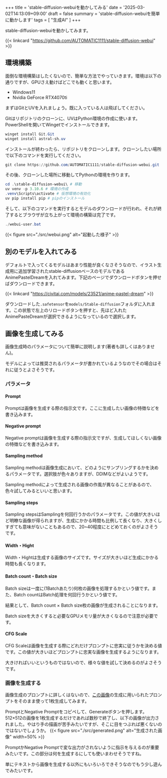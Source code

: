 +++
title = 'stable-diffusion-webuiを動かしてみる'
date = '2025-03-02T14:13:09+09:00'
draft = false
summary = 'stable-diffusion-webuiを簡単に動かします'
tags = [ "生成AI" ]
+++

stable-diffusion-webuiを動かしてみます。

{{< linkcard "https://github.com/AUTOMATIC1111/stable-diffusion-webui" >}}

## 環境構築
面倒な環境構築はしたくないので、簡単な方法でやっていきます。環境は以下の通りですが、GPUさえ動けばどこでも動くと思います。

- Windows11
- Nvidia GeForce RTX4070ti

まずはGitとUVを入れましょう。既に入っている人は飛ばしてください。

Gitはリポジトリのクローンに、UVはPython環境の作成に使います。PowerShellを開いてWingetでインストールできます。

```powershell
winget install Git.Git
winget install astral-sh.uv
```

インストールが終わったら、リポジトリをクローンします。クローンしたい場所で以下のコマンドを実行してください。

```powershell
git clone https://github.com/AUTOMATIC1111/stable-diffusion-webui.git
```

その後、クローンした場所に移動してPythonの環境を作ります。
```powershell
cd .\stable-diffusion-webui\ # 移動
uv venv -p 3.10.6 # 環境の作成
.venv\Scripts\activate # 仮想環境の有効化
uv pip install pip # pipのインストール
```

そして、以下のコマンドを実行するとモデルのダウンロードが行われ、それが終了するとブラウザが立ち上がって環境の構築は完了です。

```powershell
./webui-user.bat
```

{{< figure src="./src/webui.png" alt="起動した様子" >}}

## 別のモデルを入れてみる
デフォルトで入ってくるモデルはあまり性能が良くなさそうなので、イラスト生成用に追加学習されたstable-diffusionベースのモデルであるAnimePastelDreamを入れてみます。下記のページでダウンロードボタンを押せばダウンロードできます。

{{< linkcard "https://civitai.com/models/23521/anime-pastel-dream" >}}

ダウンロードした`.safetensor`を`models/Stable-diffusion`フォルダに入れます。この状態で左上のリロードボタンを押すと、先ほど入れたAnimePasteDreamが選択できるようになっているので選択します。

## 画像を生成してみる
画像生成時のパラメータについて簡単に説明します(著者も詳しくはありません)。

モデルによっては推奨されるパラメータが書かれているようなのでその場合はそれに従うとよさそうです。

### パラメータ
#### Prompt
Promptは画像を生成する際の指示文です。ここに生成したい画像の特徴などを書き込みます。

#### Negative prompt
Negative promptは画像を生成する際の指示文ですが、生成してほしくない画像の特徴などを書き込みます。

#### Sampling method
Sampling methodは画像生成において、どのようにサンプリングするかを決めるパラメータです。選択肢が色々ありますが、DDIMなどがよいようです。

Sampling methodによって生成される画像の作風が異なることがあるので、色々試してみるといいと思います。

#### Sampling steps
Sampling stepsはSamplingを何回行うかのパラメータです。この値が大きいほど明瞭な画像が得られますが、生成にかかる時間も比例して長くなり、大きくしすぎても意味がないこともあるので、20~40程度にとどめておくのがよさそうです。

#### Width・Hight
Width・Hightは生成する画像のサイズです。サイズが大きいほど生成にかかる時間も長くなります。

#### Batch count・Batch size
Batch sizeは一度に(1Batchあたり)何枚の画像を処理するかという値です。また、Batch countはBatch処理を何回行うかという値です。

結果として、Batch count × Batch size枚の画像が生成されることになります。

Batch sizeを大きくすると必要なGPUメモリ量が大きくなるので注意が必要です。

#### CFG Scale
CFG Scaleは画像を生成する際にどれだけプロンプトに忠実に従うかを決める値です。この値が大きいほどプロンプトに忠実な画像を生成するようになります。

大きければいいというものではないので、様々な値を試して決めるのがよさそうです。

### 画像を生成する
画像生成のプロンプトに詳しくはないので、[この画像](https://civitai.com/images/316170)の生成に用いられたプロンプトをそのまま使って1枚生成してみます。

PromptとNegative Promptをコピペして、Generateボタンを押します。512×512の画像を1枚生成するだけであれば数秒で終了し、以下の画像が出力されました。やはり手の描画が苦手みたいですが、そこに目をつぶれば悪くないのではないでしょうか。
{{< figure src="./src/generated.png" alt="生成された画像" width=50% >}}

PromptかNegative Promptで変な出力がされないように指示を与えるのが重要みたいです。この部分は何を生成するにしても使いまわせそうですね。

単にテキストから画像を生成する以外にもいろいろできそうなのでもう少し遊んでみたいです。